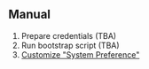 Manual
------

1. Prepare credentials (TBA)
2. Run bootstrap script (TBA)
3. [Customize "System Preference"](./docs/system_preference.md)
